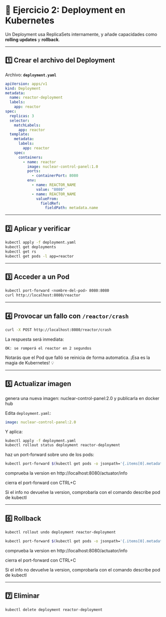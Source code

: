 # 🚀 Ejercicio 2: Deployment en Kubernetes

Un Deployment usa ReplicaSets internamente, y añade capacidades como **rolling updates** y **rollback**.

---

## 1️⃣ Crear el archivo del Deployment

Archivo: **`deployment.yaml`**

```yaml
apiVersion: apps/v1
kind: Deployment
metadata:
  name: reactor-deployment
  labels:
    app: reactor
spec:
  replicas: 3
  selector:
    matchLabels:
      app: reactor
  template:
    metadata:
      labels:
        app: reactor
    spec:
      containers:
        - name: reactor
          image: nuclear-control-panel:1.0
          ports:
            - containerPort: 8080
          env:
            - name: REACTOR_NAME
              value: "8080"
            - name: REACTOR_NAME 
              valueFrom:
                fieldRef:
                  fieldPath: metadata.name
```

---

## 2️⃣ Aplicar y verificar

```bash
kubectl apply -f deployment.yaml
kubectl get deployments
kubectl get rs
kubectl get pods -l app=reactor
```

---

## 3️⃣ Acceder a un Pod

```bash
kubectl port-forward <nombre-del-pod> 8080:8080
curl http://localhost:8080/reactor
```

---

## 4️⃣ Provocar un fallo con `/reactor/crash`

```bash
curl -X POST http://localhost:8080/reactor/crash
```

La respuesta será inmediata:

```
OK: se romperá el reactor en 2 segundos
```

Notarás que el Pod que falló se reinicia de forma automatica.
¡Esa es la magia de Kubernetes! 💡

---

## 5️⃣ Actualizar imagen

genera una nueva imagen: nuclear-control-panel:2.0 y publicarla en docker hub

Edita `deployment.yaml`:

```yaml
image: nuclear-control-panel:2.0
```

Y aplica:

```bash
kubectl apply -f deployment.yaml
kubectl rollout status deployment reactor-deployment
```
haz un port-forward sobre uno de los pods:

```bash
kubectl port-forward $(kubectl get pods -o jsonpath='{.items[0].metadata.name}') 8080:8080
```

comprueba la version en 
http://localhost:8080/actuator/info

cierra el port-forward con CTRL+C

Si el info no devuelve la version, comprobarla con el comando describe pod de kubectl

---

## 6️⃣ Rollback

```bash
kubectl rollout undo deployment reactor-deployment

```


```bash
kubectl port-forward $(kubectl get pods -o jsonpath='{.items[0].metadata.name}') 8080:8080
```

comprueba la version en 
http://localhost:8080/actuator/info

cierra el port-forward con CTRL+C

Si el info no devuelve la version, comprobarla con el comando describe pod de kubectl


---

## 7️⃣ Eliminar

```bash
kubectl delete deployment reactor-deployment
```
